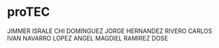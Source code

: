 # proTEC
JIMMER ISRALE CHI DOMINGUEZ
JORGE HERNANDEZ RIVERO
CARLOS IVAN NAVARRO LOPEZ
ANGEL MAGDIEL RAMIREZ DOSE
